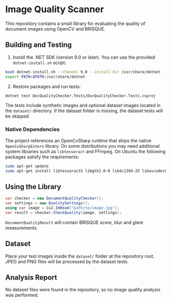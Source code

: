 # Image Quality Scanner

This repository contains a small library for evaluating the quality of document images using OpenCV and BRISQUE.

## Building and Testing

1. Install the .NET SDK (version 9.0 or later). You can use the provided `dotnet-install.sh` script:

```bash
bash dotnet-install.sh --channel 9.0 --install-dir /usr/share/dotnet --skip-non-versioned-files
export PATH=$PATH:/usr/share/dotnet
```

2. Restore packages and run tests:

```bash
dotnet test DocQualityChecker.Tests/DocQualityChecker.Tests.csproj
```

The tests include synthetic images and optional dataset images located in the `dataset/` directory. If the dataset folder is missing, the dataset tests will be skipped.

### Native Dependencies

The project references an OpenCvSharp runtime that ships the native
`OpenCvSharpExtern` library. On some distributions you may need additional
system libraries such as `libtesseract` and FFmpeg. On Ubuntu the following
packages satisfy the requirements:

```bash
sudo apt-get update
sudo apt-get install libtesseract5 libgtk2.0-0 libdc1394-25 libavcodec60 libavformat60 libavutil58 libswscale7 libtiff6 libopenexr-3-1-30
```

## Using the Library

```csharp
var checker = new DocumentQualityChecker();
var settings = new QualitySettings();
using var image = Cv2.ImRead("path/to/image.jpg");
var result = checker.CheckQuality(image, settings);
```

`DocumentQualityResult` will contain BRISQUE score, blur and glare measurements.

## Dataset

Place your test images inside the `dataset/` folder at the repository root. JPEG and PNG files will be processed by the dataset tests.

## Analysis Report

No dataset files were found in the repository, so no image quality analysis was performed.
